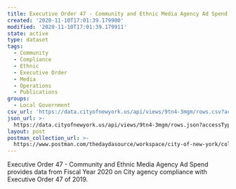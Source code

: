 ```yaml
---
title: Executive Order 47 - Community and Ethnic Media Agency Ad Spend
created: '2020-11-10T17:01:39.179900'
modified: '2020-11-10T17:01:39.179911'
state: active
type: dataset
tags:
  - Community
  - Compliance
  - Ethnic
  - Executive Order
  - Media
  - Operations
  - Publications
groups:
  - Local Government
csv_url: 'https://data.cityofnewyork.us/api/views/9tn4-3mgm/rows.csv?accessType=DOWNLOAD'
json_url: >-
  https://data.cityofnewyork.us/api/views/9tn4-3mgm/rows.json?accessType=DOWNLOAD
layout: post
postman_collection_url: >-
  https://www.postman.com/thedaydasource/workspace/city-of-new-york/collection/15909983-7cf25847-a905-4608-abbb-e2936f0c5a61
---
```

Executive Order 47 - Community and Ethnic Media Agency Ad Spend provides data from Fiscal Year 2020 on City agency compliance with Executive Order 47 of 2019.
